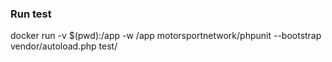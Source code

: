 ### Run test

docker run -v $(pwd):/app -w /app motorsportnetwork/phpunit --bootstrap vendor/autoload.php test/